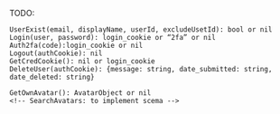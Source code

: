 TODO:

<!-- #region AUTH -->

    UserExist(email, displayName, userId, excludeUsetId): bool or nil
    Login(user, password): login_cookie or “2fa” or nil
    Auth2fa(code):login_cookie or nil
    Logout(authCookie): nil
    GetCredCookie(): nil or login_cookie
    DeleteUser(authCookie): {message: string, date_submitted: string, date_deleted: string}

<!-- #endregion -->

<!-- #region Avatar -->

    GetOwnAvatar(): AvatarObject or nil
    <!-- SearchAvatars: to implement scema -->

<!-- #endregion -->
